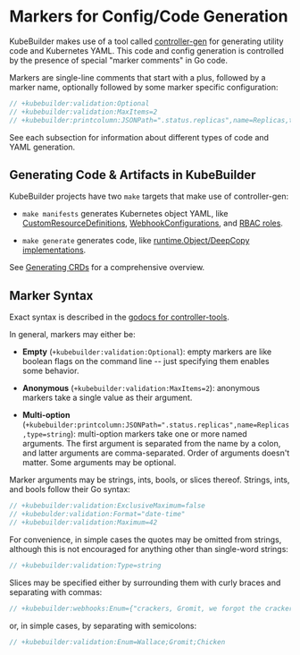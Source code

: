 # Markers for Config/Code Generation

KubeBuilder makes use of a tool called
[controller-gen](/reference/controller-gen.md) for
generating utility code and Kubernetes YAML.  This code and config
generation is controlled by the presence of special "marker comments" in
Go code.

Markers are single-line comments that start with a plus, followed by
a marker name, optionally followed by some marker specific configuration:

```go
// +kubebuilder:validation:Optional
// +kubebuilder:validation:MaxItems=2
// +kubebuilder:printcolumn:JSONPath=".status.replicas",name=Replicas,type=string
```

See each subsection for information about different types of code and YAML
generation.

## Generating Code & Artifacts in KubeBuilder

KubeBuilder projects have two `make` targets that make use of
controller-gen:

- `make manifests` generates Kubernetes object YAML, like
  [CustomResourceDefinitions](./markers/crd.md),
  [WebhookConfigurations](./markers/webhook.md), and [RBAC
  roles](./markers/rbac.md).

- `make generate` generates code, like [runtime.Object/DeepCopy
  implementations](./markers/object.md).

See [Generating CRDs](./generating-crd.md) for a comprehensive overview.

## Marker Syntax

Exact syntax is described in the [godocs for
controller-tools](https://godoc.org/sigs.k8s.io/controller-tools/pkg/markers).

In general, markers may either be: 

- **Empty** (`+kubebuilder:validation:Optional`): empty markers are like boolean flags on the command line
  -- just specifying them enables some behavior.

- **Anonymous** (`+kubebuilder:validation:MaxItems=2`): anonymous markers take
  a single value as their argument.

- **Multi-option**
  (`+kubebuilder:printcolumn:JSONPath=".status.replicas",name=Replicas,type=string`): multi-option
  markers take one or more named arguments.  The first argument is
  separated from the name by a colon, and latter arguments are
  comma-separated.  Order of arguments doesn't matter.  Some arguments may
  be optional.

Marker arguments may be strings, ints, bools, or slices thereof.  Strings,
ints, and bools follow their Go syntax:

```go
// +kubebuilder:validation:ExclusiveMaximum=false
// +kubebulder:validation:Format="date-time"
// +kubebuilder:validation:Maximum=42
```

For convenience, in simple cases the quotes may be omitted from strings,
although this is not encouraged for anything other than single-word
strings:

```go
// +kubebuilder:validation:Type=string
```

Slices may be specified either by surrounding them with curly braces and
separating with commas:

```go
// +kubebuilder:webhooks:Enum={"crackers, Gromit, we forgot the crackers!","not even wensleydale?"}
```

or, in simple cases, by separating with semicolons:

```go
// +kubebuilder:validation:Enum=Wallace;Gromit;Chicken
```
